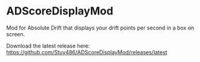 # ADScoreDisplayMod

Mod for Absolute Drift that displays your drift points per second in a box on screen.

Download the latest release here:
https://github.com/Stuy486/ADScoreDisplayMod/releases/latest
